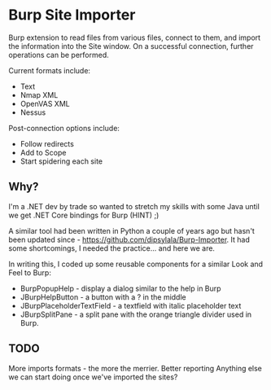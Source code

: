 # Burp Site Importer
Burp extension to read files from various files, connect to them, and import the information into the Site window. On a successful connection, further operations can be performed.

Current formats include:
* Text
* Nmap XML
* OpenVAS XML
* Nessus

Post-connection options include:
* Follow redirects
* Add to Scope
* Start spidering each site

## Why?
I'm a .NET dev by trade so wanted to stretch my skills with some Java until we get .NET Core bindings for Burp (HINT) ;) 

A similar tool had been written in Python a couple of years ago but hasn't been updated since - https://github.com/dipsylala/Burp-Importer. It had some shortcomings, I needed the practice... and here we are.

In writing this, I coded up some reusable components for a similar Look and Feel to Burp:

* BurpPopupHelp - display a dialog similar to the help in Burp
* JBurpHelpButton - a button with a ? in the middle
* JBurpPlaceholderTextField - a textfield with italic placeholder text
* JBurpSplitPane - a split pane with the orange triangle divider used in Burp.

## TODO
More imports formats - the more the merrier.
Better reporting
Anything else we can start doing once we've imported the sites?
